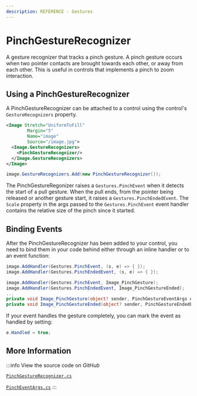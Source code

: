 ```yaml
---
description: REFERENCE - Gestures
---
```


# PinchGestureRecognizer

A gesture recognizer that tracks a pinch gesture. A pinch gesture occurs when two pointer contacts are brought towards each other, or away from each other. This is useful in controls that implements a pinch to zoom interaction.

## Using a PinchGestureRecognizer
A PinchGestureRecognizer can be attached to a control using the control's `GestureRecognizers` property.
```xml
<Image Stretch="UniformToFill"
        Margin="5"
        Name="image"
        Source="/image.jpg">
  <Image.GestureRecognizers>
    <PinchGestureRecognizer/>
  </Image.GestureRecognizers>
</Image>
```

```csharp title='C#'
image.GestureRecognizers.Add(new PinchGestureRecognizer());
```

The PinchGestureRegonizer raises a `Gestures.PinchEvent` when it detects the start of a pull gesture. When the pull ends, from the pointer being released or another gesture start, it raises a `Gestures.PinchEndedEvent`.
The `Scale` property in the args passed to the `Gestures.PinchEvent` event handler contains the relative size of the pinch since it started.

## Binding Events
After the PinchGestureRecognizer has been added to your control, you need to bind them in your code behind either through an inline handler or to an event function:
```csharp title='C#'
image.AddHandler(Gestures.PinchEvent, (s, e) => { });
image.AddHandler(Gestures.PinchEndedEvent, (s, e) => { });
```
```csharp title='C#'
image.AddHandler(Gestures.PinchEvent, Image_PinchGesture);
image.AddHandler(Gestures.PinchEndedEvent, Image_PinchGestureEnded);
...
private void Image_PinchGesture(object? sender, PinchGestureEventArgs e) { }
private void Image_PinchGestureEnded(object? sender, PinchGestureEndedEventArgs e) { }
```
If your event handles the gesture completely, you can mark the event as handled by setting:
```csharp title='C#'
e.Handled = true;
```

## More Information

:::info
View the source code on _GitHub_ 

[`PinchGestureRecognizer.cs`](https://github.com/AvaloniaUI/Avalonia/blob/master/src/Avalonia.Base/Input/GestureRecognizers/PinchGestureRecognizer.cs)

[`PinchEventArgs.cs`](https://github.com/AvaloniaUI/Avalonia/blob/master/src/Avalonia.Base/Input/PinchEventArgs.cs)
:::
